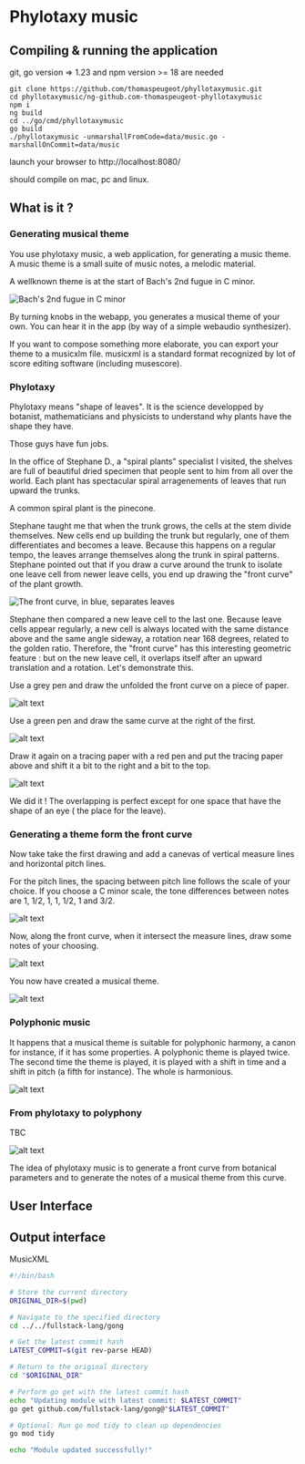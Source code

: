 # Phylotaxy music

## Compiling & running the application

git, go version => 1.23 and npm version >= 18 are needed

```
git clone https://github.com/thomaspeugeot/phyllotaxymusic.git
cd phyllotaxymusic/ng-github.com-thomaspeugeot-phyllotaxymusic
npm i
ng build
cd ../go/cmd/phyllotaxymusic
go build
./phyllotaxymusic -unmarshallFromCode=data/music.go -marshallOnCommit=data/music
```

launch your browser to http://localhost:8080/

should compile on mac, pc and linux.

## What is it ?

### Generating musical theme

You use phylotaxy music, a web application, for 
generating a music
theme. A music theme is a small suite 
of music notes, a melodic material.

 A wellknown theme is at the start of Bach's 2nd 
 fugue in C minor.

 ![Bach's 2nd fugue in C minor](images/image-1.png)

By turning 
knobs in the webapp, you generates 
a musical theme of your own. 
You can hear it in the app 
(by way of a simple 
webaudio synthesizer).

If you want to compose something 
more elaborate, you can export
your theme
to a musicxlm file. 
musicxml is a standard 
format recognized by
lot of score editing 
software (including musescore).

### Phylotaxy

Phylotaxy means "shape of leaves". 
It is the 
science developped by botanist, 
mathematicians and physicists 
to understand why plants
have the shape they have.

Those guys have fun jobs.

In the office of Stephane D.,
a "spiral plants" specialist I 
visited, the shelves are full of 
beautiful 
dried specimen that people 
sent to him
from all over the world. 
Each plant has spectacular
spiral arragenements of leaves
that run upward the trunks.

A common spiral plant is the pinecone.

Stephane taught me that when 
the trunk grows, 
the cells
at the stem divide themselves. New cells
 end up building
the trunk but regularly, 
one of them differentiates and
becomes a leave. 
Because this happens on a regular tempo, 
the leaves arrange themselves along 
the trunk
in spiral patterns. 
Stephane pointed out that if you draw
a curve around the trunk to isolate 
one leave cell from
newer leave cells, you end up drawing 
the "front curve"
of the plant growth.

![The front curve, in blue, separates leaves](images/image-2.png)

Stephane then compared a new leave cell 
to the last one.
Because leave cells appear regularly, 
a new cell is 
always located with the same distance
 above and the
same angle sideway, 
a rotation near 168 degrees, 
related to the golden ratio. 
Therefore, the "front curve" has 
this interesting geometric feature : 
but on the new leave cell,
it overlaps itself
after an upward translation 
and a rotation. Let's demonstrate this.

Use a grey pen and draw the unfolded the front curve on a piece 
of paper.

![alt text](images/image-9.png)

Use a green pen and draw the same curve at the right of the first.

![alt text](images/image-8.png)

Draw it again
on a tracing paper with a red pen and put the tracing 
paper above and
shift it a bit to the right and 
a bit to the top.

![alt text](images/image-10.png)

We did it ! The overlapping 
is perfect 
except for one space that have
the shape of an eye (
the place for the leave).

### Generating a theme form the front curve 

Now take take the first drawing and add a canevas
of vertical measure lines and horizontal pitch lines.

For the pitch lines, the spacing between pitch line
follows the scale of your choice. If you
choose a C minor scale, the tone differences between
notes are 1, 1/2, 1, 1, 1/2, 1 and 3/2.

![alt text](images/image-3.png)

Now, along the front curve, when it intersect the 
measure lines, 
draw some notes of your choosing.

![alt text](images/image-4.png)

You now have created a musical theme.

![alt text](images/image-5.png)

### Polyphonic music

It happens that a musical theme is 
suitable for polyphonic harmony,
a canon for instance, if it has 
some properties. 
A polyphonic theme is played twice.
The second time the theme is played,
it is played with a 
shift in time and a shift in pitch 
(a fifth for instance). 
The whole is harmonious.

![alt text](images/image-7.png)

### From phylotaxy to polyphony

TBC

![alt text](images/image-11.png)

The idea of phylotaxy music is to 
generate a front curve from botanical 
parameters and to generate 
the notes of a musical theme from
this curve.

## User Interface

## Output interface

MusicXML



```bash
#!/bin/bash

# Store the current directory
ORIGINAL_DIR=$(pwd)

# Navigate to the specified directory
cd ../../fullstack-lang/gong

# Get the latest commit hash
LATEST_COMMIT=$(git rev-parse HEAD)

# Return to the original directory
cd "$ORIGINAL_DIR"

# Perform go get with the latest commit hash
echo "Updating module with latest commit: $LATEST_COMMIT"
go get github.com/fullstack-lang/gong@"$LATEST_COMMIT"

# Optional: Run go mod tidy to clean up dependencies
go mod tidy

echo "Module updated successfully!"
```